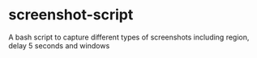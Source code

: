 # screenshot-script
A bash script to capture different types of screenshots including region, delay 5 seconds and windows
